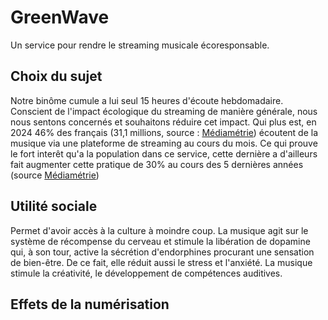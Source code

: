 # GreenWave
Un service pour rendre le streaming musicale écoresponsable.

## Choix du sujet
Notre binôme cumule a lui seul 15 heures d'écoute hebdomadaire. Conscient de l'impact écologique du streaming de manière générale, nous nous sentons concernés et souhaitons réduire cet impact.
Qui plus est, en 2024 46% des français (31,1 millions, source : [Médiamétrie](https://www.mediametrie.fr/fr/musique-et-medias-un-engouement-tres-fort-du-public-pour-une-offre-multiple)) écoutent de la musique via une plateforme de streaming au cours du mois. Ce qui prouve le fort interêt qu'a la population dans ce service, cette dernière a d'ailleurs fait augmenter cette pratique de 30% au cours des 5 dernières années (source [Médiamétrie](https://www.mediametrie.fr/fr/musique-et-medias-un-engouement-tres-fort-du-public-pour-une-offre-multiple))


## Utilité sociale
Permet d'avoir accès à la culture à moindre coup.
La musique agit sur le système de récompense du cerveau et stimule la libération de dopamine qui, à son tour, active la sécrétion d'endorphines procurant une sensation de bien-être. De ce fait, elle réduit aussi le stress et l'anxiété.
La musique stimule la créativité, le développement de compétences auditives.

## Effets de la numérisation

